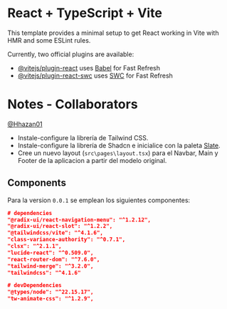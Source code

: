 # React + TypeScript + Vite

This template provides a minimal setup to get React working in Vite with HMR and some ESLint rules.

Currently, two official plugins are available:

- [@vitejs/plugin-react](https://github.com/vitejs/vite-plugin-react/blob/main/packages/plugin-react) uses [Babel](https://babeljs.io/) for Fast Refresh
- [@vitejs/plugin-react-swc](https://github.com/vitejs/vite-plugin-react/blob/main/packages/plugin-react-swc) uses [SWC](https://swc.rs/) for Fast Refresh

# Notes - Collaborators

[@Hhazan01](https://github.com/hhazan01)

- Instale-configure la librería de Tailwind CSS.
- Instale-configure la librería de Shadcn e inicialice con la paleta [Slate](https://ui.shadcn.com/colors).
- Cree un nuevo layout (`src\pages\layout.tsx`) para el Navbar, Main y Footer de la aplicacion a partir del modelo original.

## Components

Para la version `0.0.1` se emplean los siguientes componentes:

```json
# dependencies
"@radix-ui/react-navigation-menu": "^1.2.12",
"@radix-ui/react-slot": "^1.2.2",
"@tailwindcss/vite": "^4.1.6",
"class-variance-authority": "^0.7.1",
"clsx": "^2.1.1",
"lucide-react": "^0.509.0",
"react-router-dom": "^7.6.0",
"tailwind-merge": "^3.2.0",
"tailwindcss": "^4.1.6"

# devDependencies
"@types/node": "^22.15.17",
"tw-animate-css": "^1.2.9",
```

